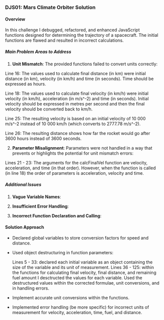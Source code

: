 ### DJS01: Mars Climate Orbiter Solution

#### Overview

In this challenge I debugged, refactored, and enhanced JavaScript functions designed for determining the trajectory of a spacecraft. The initial functions are flawed and resulted in incorrect calculations.

##### Main Problem Areas to Address

1. **Unit Mismatch**: The provided functions failed to convert units correctly:

  Line 16: The values used to calculate final distance (in km) were initial distance (in km), velocity (in km/h) and time (in seconds). Time should be expressed as hours.

  Line 18: The values used to calculate final velocity (in km/h) were initial velocity (in km/h), acceleration (in m/s^-2) and time (in seconds). Initial velocity should be expressed in metres per second and then the final velocity should be converted back to km/h.

  Line 25: The resulting velocity is based on an initial velocity of 10 000 m/s^-2 instead of 10 000 km/h (which converts to 2777.78 m/s^-2).

  Line 26: The resulting distance shows how far the rocket would go after 3600 hours instead of 3600 seconds.

2. **Parameter Misalignment**: Parameters were not handled in a way that prevents or highlights the potential for unit mismatch errors:

  Lines 21 - 23: The arguments for the calcFinalVel function are velocity, acceleration, and time (in that order). However, when the function is called (in line 18) the order of parameters is acceleration, velocity and time.

##### Additional Issues

1. **Vague Variable Names**:

2. **Insufficient Error Handling**:

3. **Incorrect Function Declaration and Calling**:

#### Solution Approach

- Declared global variables to store conversion factors for speed and distance.

- Used object destructuring in function parameters:

  Lines 5 - 33: declared each initial variable as an object containing the size of the variable and its unit of measurement.
  Lines 36 - 125: within the functions for calculating final velocity, final distance, and remaining fuel amount I desctructed the values for each variable. Used the destructured values within the corrected formulae, unit conversions, and in handling errors.

- Implement accurate unit conversions within the functions.

- Implemented error handling (be more specific) for incorrect units of measurement for velocity, acceleration, time, fuel, and distance.

